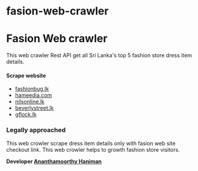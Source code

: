 # fasion-web-crawler
<h1>Fasion Web crawler</h1> 

<p>This web crawler Rest API get all Sri Lanka's top 5 fashion store dress item details.</p>

<h4>Scrape website</h4>
<ul>
<li><a href="https://fashionbug.lk">fashionbug.lk</a></li>
<li><a href="https://hameedia.com/">hameedia.com</a></li>
<li><a href="https://www.nilsonline.lk">nilsonline.lk</a></li>
<li><a href="https://www.beverlystreet.lk">beverlystreet.lk</a></li>
<li><a href="https://gflock.lk/">gflock.lk</a></li>
</ul>

<h3>Legally approached</h3>
<p>This web crowler scrape dress item details only with fasion web site checkout link. 
This web crowler helps to growth fashion store visitors.</p>

<b>Developer <a href="https://www.linkedin.com/in/ananth-haniman/">Ananthamoorthy Haniman</a></b>
